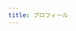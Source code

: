 ```yaml
---
title: プロフィール
---
```


<script setup lang="ts">
import AboutView from './src/views/AboutView.vue'

</script>

<AboutView />
<style module>


</style>